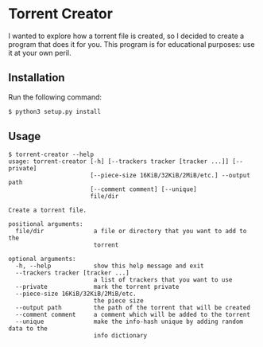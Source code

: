 # Torrent Creator
I wanted to explore how a torrent file is created, so I decided to create a program that does it for you. This program is for educational purposes: use it at your own peril.

## Installation
Run the following command:
```bash
$ python3 setup.py install
```

## Usage
```
$ torrent-creator --help
usage: torrent-creator [-h] [--trackers tracker [tracker ...]] [--private]
                       [--piece-size 16KiB/32KiB/2MiB/etc.] --output path
                       [--comment comment] [--unique]
                       file/dir

Create a torrent file.

positional arguments:
  file/dir              a file or directory that you want to add to the
                        torrent

optional arguments:
  -h, --help            show this help message and exit
  --trackers tracker [tracker ...]
                        a list of trackers that you want to use
  --private             mark the torrent private
  --piece-size 16KiB/32KiB/2MiB/etc.
                        the piece size
  --output path         the path of the torrent that will be created
  --comment comment     a comment which will be added to the torrent
  --unique              make the info-hash unique by adding random data to the
                        info dictionary
```